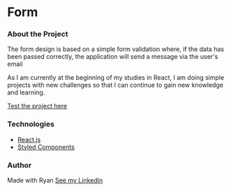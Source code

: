 <h1> Form</h1>

<h3>About the Project</h3>

<p> The form design is based on a simple form validation where, if the data has been passed correctly, the application will send a message via the user's email </p>

<p> As I am currently at the beginning of my studies in React, I am doing simple projects with new challenges so that I can continue to gain new knowledge and learning. </p>

<a href='https://small-formulary.netlify.app/'> Test the project here </a>

<h3 >Technologies</h3>
<ul>
    <li> <a href='https://pt-br.reactjs.org/'> React.js </a> </li>
    <li> <a href='https://styled-components.com/'> Styled Components </a> </li>
</ul>

<h3> Author </h3>

Made with Ryan [See my LinkedIn](https://www.linkedin.com/in/ryanns7/)

